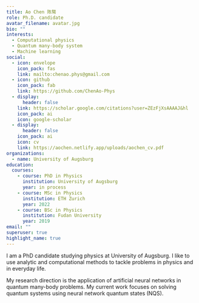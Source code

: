 ```yaml
---
title: Ao Chen 陈骜
role: Ph.D. candidate
avatar_filename: avatar.jpg
bio: ""
interests:
  - Computational physics
  - Quantum many-body system
  - Machine learning
social:
  - icon: envelope
    icon_pack: fas
    link: mailto:chenao.phys@gmail.com
  - icon: github
    icon_pack: fab
    link: https://github.com/ChenAo-Phys
  - display:
      header: false
    link: https://scholar.google.com/citations?user=ZEzFjXsAAAAJ&hl
    icon_pack: ai
    icon: google-scholar
  - display:
      header: false
    icon_pack: ai
    icon: cv
    link: https://aochen.netlify.app/uploads/aochen_cv.pdf
organizations:
  - name: University of Augsburg
education:
  courses:
    - course: PhD in Physics
      institution: University of Augsburg
      year: in process
    - course: MSc in Physics
      institution: ETH Zurich
      year: 2022
    - course: BSc in Physics
      institution: Fudan University
      year: 2019
email: ""
superuser: true
highlight_name: true
---
```

I am a PhD candidate studying physics at University of Augsburg. I like to use analytic and computational methods to tackle problems in physics and in everyday life.

My research direction is the application of artificial neural networks in quantum many-body problems. My current work focuses on solving quantum systems using neural network quantum states (NQS).
